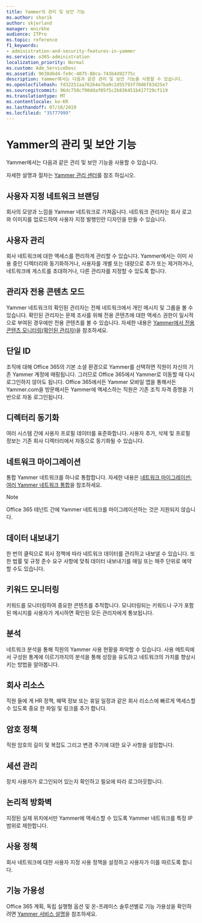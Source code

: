```yaml
---
title: Yammer의 관리 및 보안 기능
ms.author: sharik
author: skjerland
manager: mnirkhe
audience: ITPro
ms.topic: reference
f1_keywords:
- administration-and-security-features-in-yammer
ms.service: o365-administration
localization_priority: Normal
ms.custom: Adm_ServiceDesc
ms.assetid: 9638d6d4-fe9c-4075-88ca-743b4d92775c
description: Yammer에서는 다음과 같은 관리 및 보안 기능을 사용할 수 있습니다.
ms.openlocfilehash: fd32251aa76264e7ba9c1d55793f70d6f83d25e7
ms.sourcegitcommit: 96dc758c790ddaf05f5c2b836451b417729cf119
ms.translationtype: MT
ms.contentlocale: ko-KR
ms.lasthandoff: 07/18/2019
ms.locfileid: "35777999"
---
```

# <a name="administration-and-security-features-in-yammer"></a>Yammer의 관리 및 보안 기능

Yammer에서는 다음과 같은 관리 및 보안 기능을 사용할 수 있습니다.
  
자세한 설명과 절차는 [Yammer 관리 센터](https://go.microsoft.com/fwlink/?LinkId=869688)를 참조 하십시오.
  
## <a name="custom-network-branding"></a>사용자 지정 네트워크 브랜딩
<a name="bkmk_CustomNetworkBranding"> </a>

회사의 모양과 느낌을 Yammer 네트워크로 가져옵니다. 네트워크 관리자는 회사 로고와 이미지를 업로드하여 사용자 지정 발행인란 디자인을 만들 수 있습니다.
  
## <a name="user-management"></a>사용자 관리
<a name="bkmk_UserManagement"> </a>

회사 네트워크에 대한 액세스를 편리하게 관리할 수 있습니다. Yammer에서는 이미 사용 중인 디렉터리와 동기화하거나, 사용자를 개별 또는 대량으로 추가 또는 제거하거나, 네트워크에 게스트를 초대하거나, 다른 관리자를 지정할 수 있도록 합니다.
  
## <a name="admin-private-content-mode"></a>관리자 전용 콘텐츠 모드
<a name="bkmk_AdminPrivate"> </a>

Yammer 네트워크의 확인된 관리자는 전체 네트워크에서 개인 메시지 및 그룹을 볼 수 있습니다. 확인된 관리자는 문제 조사를 위해 전용 콘텐츠에 대한 액세스 권한이 일시적으로 부여된 경우에만 전용 콘텐츠를 볼 수 있습니다. 자세한 내용은 [Yammer에서 전용 콘텐츠 모니터링(확인된 관리자)](https://go.microsoft.com/fwlink/?LinkId=627479)을 참조하세요.
  
## <a name="single-identity"></a>단일 ID
<a name="bkmk_o365_user_mapping"> </a>

조직에 대해 Office 365의 기본 소셜 환경으로 Yammer를 선택하면 직원이 자신의 기존 Yammer 계정에 매핑됩니다. 그러므로 Office 365에서 Yammer로 이동할 때 다시 로그인하지 않아도 됩니다. Office 365에서든 Yammer 모바일 앱을 통해서든 Yammer.com을 방문해서든 Yammer에 액세스하는 직원은 기존 조직 자격 증명을 기반으로 자동 로그인됩니다.
  
## <a name="directory-synchronization"></a>디렉터리 동기화
<a name="bkmk_DirectorySynchronization"> </a>

여러 시스템 간에 사용자 프로필 데이터를 표준화합니다. 사용자 추가, 삭제 및 프로필 정보는 기존 회사 디렉터리에서 자동으로 동기화될 수 있습니다.
  
## <a name="network-migration"></a>네트워크 마이그레이션
<a name="bkmk_NetworkMigration"> </a>

통합 Yammer 네트워크를 하나로 통합합니다. 자세한 내용은 [네트워크 마이그레이션: 여러 Yammer 네트워크 통합](https://go.microsoft.com/fwlink/?LinkID=617488)을 참조하세요.
  
> [!NOTE]
> Office 365 테넌트 간에 Yammer 네트워크를 마이그레이션하는 것은 지원되지 않습니다. 
  
## <a name="data-export"></a>데이터 내보내기
<a name="bkmk_DataExport"> </a>

한 번의 클릭으로 회사 정책에 따라 네트워크 데이터를 관리하고 내보낼 수 있습니다. 또한 법률 및 규정 준수 요구 사항에 맞춰 데이터 내보내기를 매일 또는 매주 단위로 예약할 수도 있습니다.
  
## <a name="keyword-monitoring"></a>키워드 모니터링
<a name="bkmk_KeywordMonitoring"> </a>

키워드를 모니터링하여 중요한 콘텐츠를 추적합니다. 모니터링되는 키워드나 구가 포함된 메시지를 사용자가 게시하면 확인된 모든 관리자에게 통보됩니다.
  
## <a name="analytics"></a>분석
<a name="bkmk_Analytics"> </a>

네트워크 분석을 통해 직원의 Yammer 사용 현황을 파악할 수 있습니다. 사용 메트릭에서 구성원 통계에 이르기까지의 분석을 통해 성장을 유도하고 네트워크의 가치를 향상시키는 방법을 알아봅니다.
  
## <a name="company-resources"></a>회사 리소스
<a name="bkmk_CompanyResources"> </a>

직원 들에 게 HR 정책, 혜택 정보 또는 휴일 일정과 같은 회사 리소스에 빠르게 액세스할 수 있도록 중요 한 파일 및 링크를 추가 합니다.
  
## <a name="password-policies"></a>암호 정책
<a name="bkmk_PasswordPolicies"> </a>

직원 암호의 길이 및 복잡도 그리고 변경 주기에 대한 요구 사항을 설정합니다.
  
## <a name="session-management"></a>세션 관리
<a name="bkmk_SessionManagement"> </a>

장치 사용자가 로그인되어 있는지 확인하고 필요에 따라 로그아웃합니다.
  
## <a name="logical-firewall"></a>논리적 방화벽
<a name="bkmk_LogicalFirewall"> </a>

지정된 실제 위치에서만 Yammer에 액세스할 수 있도록 Yammer 네트워크를 특정 IP 범위로 제한합니다.
  
## <a name="usage-policy"></a>사용 정책
<a name="bkmk_UsagePolicy"> </a>

회사 네트워크에 대한 사용자 지정 사용 정책을 설정하고 사용자가 이를 따르도록 합니다.
  
## <a name="feature-availability"></a>기능 가용성
<a name="bkmk_UsagePolicy"> </a>

Office 365 계획, 독립 실행형 옵션 및 온-프레미스 솔루션별로 기능 가용성을 확인하려면 [Yammer 서비스 설명](yammer-service-description.md)을 참조하세요.
  

